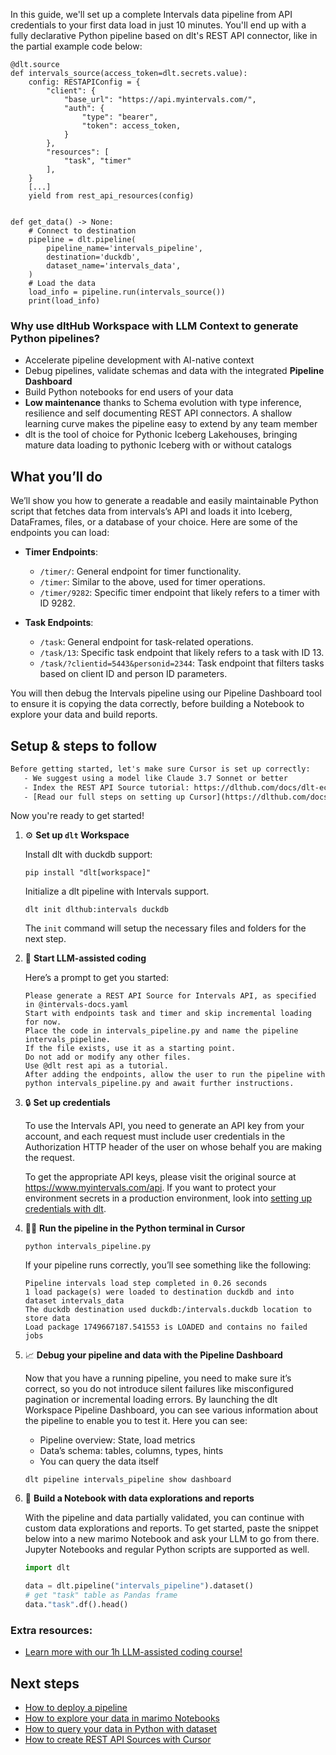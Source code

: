 In this guide, we'll set up a complete Intervals data pipeline from API credentials to your first data load in just 10 minutes. You'll end up with a fully declarative Python pipeline based on dlt's REST API connector, like in the partial example code below:

```python-outcome
@dlt.source
def intervals_source(access_token=dlt.secrets.value):
    config: RESTAPIConfig = {
        "client": {
            "base_url": "https://api.myintervals.com/",
            "auth": {
                "type": "bearer",
                "token": access_token,
            }
        },
        "resources": [
            "task", "timer"
        ],
    }
    [...]
    yield from rest_api_resources(config)


def get_data() -> None:
    # Connect to destination
    pipeline = dlt.pipeline(
        pipeline_name='intervals_pipeline',
        destination='duckdb',
        dataset_name='intervals_data', 
    )
    # Load the data
    load_info = pipeline.run(intervals_source())
    print(load_info) 
```

### Why use dltHub Workspace with LLM Context to generate Python pipelines?

- Accelerate pipeline development with AI-native context
- Debug pipelines, validate schemas and data with the integrated **Pipeline Dashboard**
- Build Python notebooks for end users of your data
- **Low maintenance** thanks to Schema evolution with type inference, resilience and self documenting REST API connectors. A shallow learning curve makes the pipeline easy to extend by any team member
- dlt is the tool of choice for Pythonic Iceberg Lakehouses, bringing mature data loading to pythonic Iceberg with or without catalogs

## What you’ll do

We’ll show you how to generate a readable and easily maintainable Python script that fetches data from intervals’s API and loads it into Iceberg, DataFrames, files, or a database of your choice. Here are some of the endpoints you can load:

- **Timer Endpoints**: 
  - `/timer/`: General endpoint for timer functionality.
  - `/timer`: Similar to the above, used for timer operations.
  - `/timer/9282`: Specific timer endpoint that likely refers to a timer with ID 9282.

- **Task Endpoints**: 
  - `/task`: General endpoint for task-related operations.
  - `/task/13`: Specific task endpoint that likely refers to a task with ID 13.
  - `/task/?clientid=5443&personid=2344`: Task endpoint that filters tasks based on client ID and person ID parameters.

You will then debug the Intervals pipeline using our Pipeline Dashboard tool to ensure it is copying the data correctly, before building a Notebook to explore your data and build reports.

## Setup & steps to follow

```default
Before getting started, let's make sure Cursor is set up correctly:
   - We suggest using a model like Claude 3.7 Sonnet or better
   - Index the REST API Source tutorial: https://dlthub.com/docs/dlt-ecosystem/verified-sources/rest_api/ and add it to context as **@dlt rest api**
   - [Read our full steps on setting up Cursor](https://dlthub.com/docs/dlt-ecosystem/llm-tooling/cursor-restapi#23-configuring-cursor-with-documentation)
```

Now you're ready to get started!

1. ⚙️ **Set up `dlt` Workspace**
    
    Install dlt with duckdb support:
    ```shell
    pip install "dlt[workspace]"
    ```

    Initialize a dlt pipeline with Intervals support.
    ```shell
    dlt init dlthub:intervals duckdb
    ```

    The `init` command will setup the necessary files and folders for the next step.
    
2. 🤠 **Start LLM-assisted coding**
    
    Here’s a prompt to get you started:
    
    ```prompt
    Please generate a REST API Source for Intervals API, as specified in @intervals-docs.yaml 
    Start with endpoints task and timer and skip incremental loading for now. 
    Place the code in intervals_pipeline.py and name the pipeline intervals_pipeline. 
    If the file exists, use it as a starting point. 
    Do not add or modify any other files. 
    Use @dlt rest api as a tutorial. 
    After adding the endpoints, allow the user to run the pipeline with python intervals_pipeline.py and await further instructions.
    ```

    
3. 🔒 **Set up credentials** 
    
    To use the Intervals API, you need to generate an API key from your account, and each request must include user credentials in the Authorization HTTP header of the user on whose behalf you are making the request.
    
    To get the appropriate API keys, please visit the original source at https://www.myintervals.com/api.
    If you want to protect your environment secrets in a production environment, look into [setting up credentials with dlt](https://dlthub.com/docs/walkthroughs/add_credentials).
    
4. 🏃‍♀️ **Run the pipeline in the Python terminal in Cursor**
    
    ```shell
    python intervals_pipeline.py
    ```
    
    If your pipeline runs correctly, you’ll see something like the following:
    
    ```shell
    Pipeline intervals load step completed in 0.26 seconds
    1 load package(s) were loaded to destination duckdb and into dataset intervals_data
    The duckdb destination used duckdb:/intervals.duckdb location to store data
    Load package 1749667187.541553 is LOADED and contains no failed jobs
    ```
    
5. 📈 **Debug your pipeline and data with the Pipeline Dashboard**

    Now that you have a running pipeline, you need to make sure it’s correct, so you do not introduce silent failures like misconfigured pagination or incremental loading errors. By launching the dlt Workspace Pipeline Dashboard, you can see various information about the pipeline to enable you to test it. Here you can see:
    - Pipeline overview: State, load metrics
    - Data’s schema: tables, columns, types, hints
    - You can query the data itself
    
    ```shell
    dlt pipeline intervals_pipeline show dashboard
    ```
    
6. 🐍 **Build a Notebook with data explorations and reports**

    With the pipeline and data partially validated, you can continue with custom data explorations and reports. To get started, paste the snippet below into a new marimo Notebook and ask your LLM to go from there. Jupyter Notebooks and regular Python scripts are supported as well.

    
    ```python
    import dlt

   data = dlt.pipeline("intervals_pipeline").dataset()
   # get "task" table as Pandas frame
   data."task".df().head()
    ```

### Extra resources:

- [Learn more with our 1h LLM-assisted coding course!](https://www.youtube.com/watch?v=GGid70rnJuM)

## Next steps

- [How to deploy a pipeline](https://dlthub.com/docs/walkthroughs/deploy-a-pipeline)
- [How to explore your data in marimo Notebooks](https://dlthub.com/docs/general-usage/dataset-access/marimo)
- [How to query your data in Python with dataset](https://dlthub.com/docs/general-usage/dataset-access/dataset)
- [How to create REST API Sources with Cursor](https://dlthub.com/docs/dlt-ecosystem/llm-tooling/cursor-restapi)
